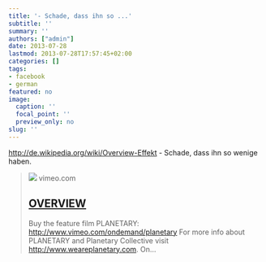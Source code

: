 ```yaml
---
title: '- Schade, dass ihn so ...'
subtitle: ''
summary: ''
authors: ["admin"]
date: 2013-07-28
lastmod: 2013-07-28T17:57:45+02:00
categories: []
tags:
- facebook
- german
featured: no
image:
  caption: ''
  focal_point: ''
  preview_only: no
slug: ''
---
```

http://de.wikipedia.org/wiki/Overview-Effekt - Schade, dass ihn so wenige haben.
> [![](https://i.vimeocdn.com/filter/overlay?src0=https%3A%2F%2Fi.vimeocdn.com%2Fvideo%2F424130492-d4f7b89b408e257d26f9385e1a3cce0b96784fe6833362e857e2702b4adaec5d-d_1280x544&src1=https%3A%2F%2Ff.vimeocdn.com%2Fimages_v6%2Fshare%2Fplay_icon_overlay.png)](http://vimeo.com/55073825)
> vimeo.com
> ## [OVERVIEW](http://vimeo.com/55073825)
>
>Buy the feature film PLANETARY: http://www.vimeo.com/ondemand/planetary For more info about PLANETARY and Planetary Collective visit http://www.weareplanetary.com.  On…


